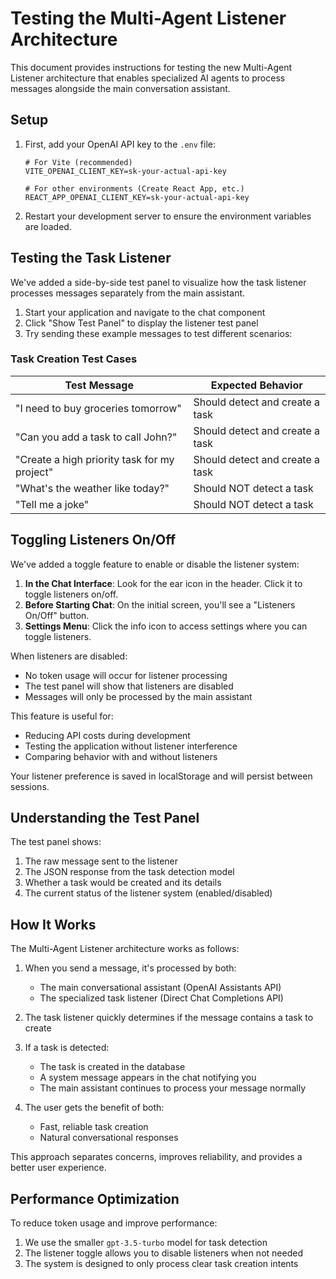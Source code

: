 # Testing the Multi-Agent Listener Architecture

This document provides instructions for testing the new Multi-Agent Listener architecture that enables specialized AI agents to process messages alongside the main conversation assistant.

## Setup

1. First, add your OpenAI API key to the `.env` file:
   ```
   # For Vite (recommended)
   VITE_OPENAI_CLIENT_KEY=sk-your-actual-api-key
   
   # For other environments (Create React App, etc.)
   REACT_APP_OPENAI_CLIENT_KEY=sk-your-actual-api-key
   ```

2. Restart your development server to ensure the environment variables are loaded.

## Testing the Task Listener

We've added a side-by-side test panel to visualize how the task listener processes messages separately from the main assistant.

1. Start your application and navigate to the chat component
2. Click "Show Test Panel" to display the listener test panel
3. Try sending these example messages to test different scenarios:

### Task Creation Test Cases

| Test Message                                   | Expected Behavior                      |
|-----------------------------------------------|-----------------------------------------|
| "I need to buy groceries tomorrow"            | Should detect and create a task        |
| "Can you add a task to call John?"            | Should detect and create a task        |
| "Create a high priority task for my project"  | Should detect and create a task        |
| "What's the weather like today?"              | Should NOT detect a task               |
| "Tell me a joke"                              | Should NOT detect a task               |

## Toggling Listeners On/Off

We've added a toggle feature to enable or disable the listener system:

1. **In the Chat Interface**: Look for the ear icon in the header. Click it to toggle listeners on/off.
2. **Before Starting Chat**: On the initial screen, you'll see a "Listeners On/Off" button.
3. **Settings Menu**: Click the info icon to access settings where you can toggle listeners.

When listeners are disabled:
- No token usage will occur for listener processing
- The test panel will show that listeners are disabled
- Messages will only be processed by the main assistant

This feature is useful for:
- Reducing API costs during development
- Testing the application without listener interference
- Comparing behavior with and without listeners

Your listener preference is saved in localStorage and will persist between sessions.

## Understanding the Test Panel

The test panel shows:

1. The raw message sent to the listener
2. The JSON response from the task detection model
3. Whether a task would be created and its details
4. The current status of the listener system (enabled/disabled)

## How It Works

The Multi-Agent Listener architecture works as follows:

1. When you send a message, it's processed by both:
   - The main conversational assistant (OpenAI Assistants API)
   - The specialized task listener (Direct Chat Completions API)

2. The task listener quickly determines if the message contains a task to create

3. If a task is detected:
   - The task is created in the database
   - A system message appears in the chat notifying you
   - The main assistant continues to process your message normally

4. The user gets the benefit of both:
   - Fast, reliable task creation
   - Natural conversational responses

This approach separates concerns, improves reliability, and provides a better user experience.

## Performance Optimization

To reduce token usage and improve performance:

1. We use the smaller `gpt-3.5-turbo` model for task detection
2. The listener toggle allows you to disable listeners when not needed
3. The system is designed to only process clear task creation intents 